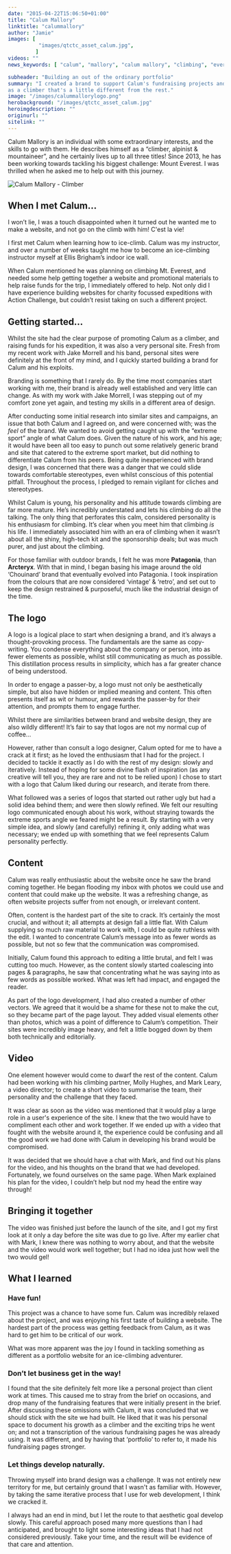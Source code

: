 ```yaml
---
date: "2015-04-22T15:06:50+01:00"
title: "Calum Mallory"
linktitle: "calummallory"
author: "Jamie"
images: [
          "images/qtctc_asset_calum.jpg",
         ] 
videos: ""
news_keywords: [ "calum", "mallory", "calum mallory", "climbing", "everest", "alpinist", "portfolio", "static", "statamic" ]

subheader: "Building an out of the ordinary portfolio"
summary: "I created a brand to support Calum's fundraising projects and promote him
as a climber that's a little different from the rest."
image: "/images/calummallorylogo.png"
herobackground: "/images/qtctc_asset_calum.jpg"
heroimgdescription: ""
originurl: ""
sitelink: ""
---
```


Calum Mallory is an individual with some extraordinary interests, and
the skills to go with them. He describes himself as a “climber, alpinist
& mountaineer”, and he certainly lives up to all three titles! Since
2013, he has been working towards tackling his biggest challenge: Mount
Everest. I was thrilled when he asked me to help out with this
journey.

![Calum Mallory - Climber](/images/qtctc_asset_calum.jpg)

## When I met Calum…


I won’t lie, I was a touch disappointed when it turned out he wanted
me to make a website, and not go on the climb with him! C'est la vie!

I first met Calum when learning how to ice-climb. Calum was my instructor, and over a number of weeks
taught me how to become an ice-climbing instructor myself at Ellis
Brigham’s indoor ice wall.

When Calum mentioned he was planning on climbing Mt. Everest, and needed
some help getting together a website and promotional materials to help
raise funds for the trip, I immediately offered to help. Not only did
I have experience building websites for charity focussed expeditions
with Action Challenge, but couldn’t resist taking on such a different
project.

## Getting started…


Whilst the site had the clear purpose of promoting Calum as a climber,
and raising funds for his expedition, it was also a very personal site.
Fresh from my recent work with Jake Morrell and his band, personal
sites were definitely at the front of my mind, and I quickly started building a brand for Calum and his exploits.

Branding is something that I rarely do. By the time most companies
start working with me, their brand is already well established and very
little can change. As with my work with Jake Morrell, I was stepping
out of my comfort zone yet again, and testing my skills in a different
area of design.

After conducting some initial research into similar sites and campaigns,
an issue that both Calum and I agreed on, and were concerned
with; was the *feel* of the brand. We wanted to avoid getting caught up
with the “extreme sport” angle of what Calum does. Given the nature of
his work, and his age; it would have been all too easy to punch out some
relatively generic brand and site that catered to the extreme sport
market, but did nothing to differentiate Calum from his peers. Being
quite inexperienced with brand design, I was concerned that there was
a danger that we could slide towards comfortable stereotypes, even
whilst conscious of this potential pitfall. Throughout the process, I
pledged to remain vigilant for cliches and stereotypes.

Whilst Calum is young, his personality and his attitude towards climbing
are far more mature. He’s incredibly understated and lets his climbing
do all the talking. The only thing that perforates this calm, considered
personality is his enthusiasm for climbing. It’s clear when you meet him
that climbing *is* his life. I immediately associated him with an era
of climbing when it wasn’t about all the shiny, high-tech kit and the
sponsorship deals; but was much purer, and just about the climbing.

For those familiar with outdoor brands, I felt he was more
**Patagonia**, than **Arcteryx**. With that in mind, I began basing his
image around the old ‘Chouinard’ brand that eventually evolved into
Patagonia. I took inspiration from the colours that are now considered
‘vintage’ & ‘retro’, and set out to keep the design restrained &
purposeful, much like the industrial design of the time.

## The logo


A logo is a logical place to start when designing a brand, and it’s
always a thought-provoking process. The fundamentals are the same as
copy-writing. You condense everything about the company or person, into
as fewer elements as possible, whilst still communicating as much
as possible. This distillation process results in simplicity, which has
a far greater chance of being understood.

In order to engage a passer-by, a logo must not only be aesthetically
simple, but also have hidden or implied meaning and content. This often
presents itself as wit or humour, and rewards the passer-by for their
attention, and prompts them to engage further.

Whilst there are similarities between brand and website design, they are
also wildly different! It’s fair to say that logos are not my normal cup of
coffee…

However, rather than consult a logo designer, Calum opted for me to have
a crack at it first; as he loved the enthusiasm that I had for the
project. I decided to tackle it exactly as I do with the rest of my
design: slowly and iteratively. Instead of hoping for some divine flash
of inspiration (as any creative will tell you, they are rare and not to
be relied upon) I chose to start with a logo that Calum liked during
our research, and iterate from there.

What followed was a series of logos that started out rather ugly but had
a solid idea behind them; and were then slowly refined. We felt our
resulting logo communicated enough about his work, without straying
towards the extreme sports angle we feared might be a result. By
starting with a very simple idea, and slowly (and carefully) refining
it, only adding what was necessary; we ended up with something that we
feel represents Calum personality perfectly.

## Content


Calum was really enthusiastic about the website once he saw the brand
coming together. He began flooding my inbox with photos we could use and
content that could make up the website. It was a refreshing change, as
often website projects suffer from not enough, or irrelevant content.

Often, content is the hardest part of the site to crack. It’s certainly
the most crucial, and without it; all attempts at design fall a little
flat. With Calum supplying so much raw material to work with, I could
be quite ruthless with the edit. I wanted to concentrate
Calum’s message into as fewer words as possible, but not so few that
the communication was compromised.

Initially, Calum found this approach to editing a little
brutal, and felt I was cutting too much. However, as the content
slowly started coalescing into pages & paragraphs, he saw that
concentrating what he was saying into as few words as possible worked.
What was left had impact, and engaged the reader.

As part of the logo development, I had also created a number of other
vectors. We agreed that it would be a shame for these not to make
the cut, so they became part of the page layout. They added visual
elements other than photos, which was a point of difference to Calum’s
competition. Their sites were incredibly image heavy, and felt a little
bogged down by them both technically and editorially.

## Video


One element however would come to dwarf the rest of the content. Calum had been
working with his climbing partner, Molly Hughes, and Mark Leary, a video
director; to create a short video to summarise the team, their
personality and the challenge that they faced.

It was clear as soon as the video was mentioned that it would play a
large role in a user's experience of the site. I knew that the two would have to
compliment each other and work together. If we ended up with a video
that fought with the website around it, the experience could be
confusing and all the good work we had done with Calum in developing his
brand would be compromised.

It was decided that we should have a chat with Mark, and find out his
plans for the video, and his thoughts on the brand that we had
developed. Fortunately, we found ourselves on the same page. When Mark
explained his plan for the video, I couldn’t help but nod my head the
entire way through!

## Bringing it together


The video was finished just before the launch of the site, and I got
my first look at it only a day before the site was due to go live.
After my earlier chat with Mark, I knew there was nothing to worry about,
and that the website and the video would work well together; but I had
no idea just how well the two would gel!

## What I learned


### Have fun!

This project was a chance to have some fun. Calum was incredibly relaxed
about the project, and was enjoying his first taste of building a
website. The hardest part of the process was getting feedback from
Calum, as it was hard to get him to be critical of our work.

What was more apparent was the joy I found in tackling something as
different as a portfolio website for an ice-climbing adventurer.

### Don’t let business get in the way!

I found that the site definitely felt more like a personal project than
client work at times. This caused me to stray from the brief on
occasions, and drop many of the fundraising features that were initially
present in the brief. After discussing these omissions with Calum, it
was concluded that we should stick with the site we had built. He liked
that it was his personal space to document his growth as a climber and
the exciting trips he went on; and not a transcription of the various
fundraising pages he was already using. It was different, and by having
that ‘portfolio’ to refer to, it made his fundraising pages stronger.

### Let things develop naturally.

Throwing myself into brand design was a challenge. It was not
entirely new territory for me, but certainly ground that I wasn't as familiar with. However, by taking the same iterative process
that I use for web development, I think we cracked it.

I always had an end in mind, but I let the route to that aesthetic
goal develop slowly. This careful approach posed many more questions
than I had anticipated, and brought to light some interesting ideas
that I had not considered previously. Take your time, and the result
will be evidence of that care and attention.

